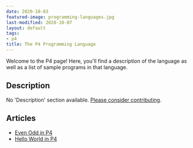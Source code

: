 ```yaml
---
date: 2020-10-03
featured-image: programming-languages.jpg
last-modified: 2020-10-07
layout: default
tags:
- p4
title: The P4 Programming Language
---
```


Welcome to the P4 page! Here, you'll find a description of the language as well as a list of sample programs in that language.

## Description

No 'Description' section available. [Please consider contributing](https://github.com/TheRenegadeCoder/sample-programs-website).

## Articles

- [Even Odd in P4](https://sampleprograms.io/projects/even-odd/p4)
- [Hello World in P4](https://sampleprograms.io/projects/hello-world/p4)